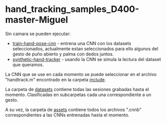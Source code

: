 # hand_tracking_samples_D400-master-Miguel

Sin camara se pueden ejecutar:

* [train-hand-pose-cnn]() - entrena una CNN con los datasets seleccionados, actualmente estan seleccionados para ello algunos del gesto de puño abierto y palma con dedos juntos. 
* [synthetic-hand-tracker](./synthetic-hand-tracker/) - usando la CNN se simula la lectura del dataset que queramos. 

La CNN que se use en cada momento se puede seleccionar en el archivo "handtrack.m" encontrado en la carpeta [include]().

La carpeta de  [datasets]() contiene todas las sesiones grabadas hasta el momento. Clasificadas en subcarpetas cada una correspondiente a un gesto. 

A su vez, la carpeta de [assets]() contiene todos los archivos ".cnnb" correspondientes a las CNNs entrenadas hasta el momento.
